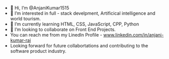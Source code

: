 - 👋 Hi, I’m @AnjaniKumar1515
- 👀 I’m interested in full - stack develpment, Artificical intelligence and world tourism.
- 🌱 I’m currently learning HTML, CSS, JavaScript, CPP, Python
- 💞️ I’m looking to collaborate on Front End Projects.
- You can reach me from my Linedln Profile - www.linkedin.com/in/anjani-kumar-rai
- Looking forward for future collabortations and contributing to the software product industry. 

<!---
AnjaniKumar1515/AnjaniKumar1515 is a ✨ special ✨ repository because its `README.md` (this file) appears on your GitHub profile.
You can click the Preview link to take a look at your changes.
--->
